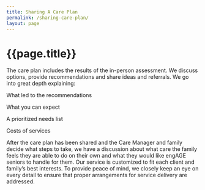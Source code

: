 ```yaml
---
title: Sharing A Care Plan
permalink: /sharing-care-plan/
layout: page
---
```


<h1 class="page-title">{{page.title}}</h1>



The care plan includes the results of the in-person assessment. We discuss options, provide recommendations and share ideas and referrals. We go into great depth explaining:

What led to the recommendations

What you can expect

A prioritized needs list

Costs of services

After the care plan has been shared and the Care Manager and family decide what steps to take, we have a discussion about what care the family feels they are able to do on their own and what they would like engAGE seniors to handle for them. Our service is customized to fit each client and family’s best interests. To provide peace of mind, we closely keep an eye on every detail to ensure that proper arrangements for service delivery are addressed.
